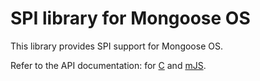 # SPI library for Mongoose OS

This library provides SPI support for Mongoose OS.

Refer to the API documentation: for
[C](https://mongoose-os.com/docs/api/mgos_spi.h.html) and
[mJS](https://mongoose-os.com/docs/api/api_spi.js.html).
